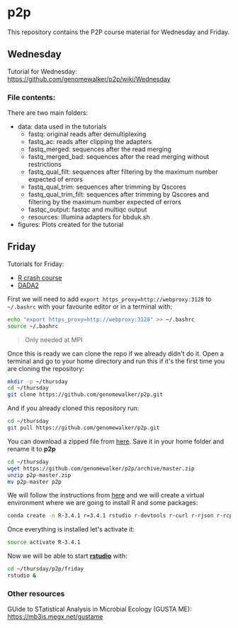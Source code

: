 # p2p

This repository contains the P2P course material for Wednesday and Friday.

## Wednesday

Tutorial for Wednesday: <https://github.com/genomewalker/p2p/wiki/Wednesday>

### File contents:

There are two main folders:

-   data: data used in the tutorials
    -   fastq: original reads after demultiplexing
    -   fastq_ac: reads after clipping the adapters
    -   fastq_merged: sequences after the read merging
    -   fastq_merged_bad: sequences after the read merging without restrictions
    -   fastq_qual_filt: sequences after filtering by the maximum number expected of errors
    -   fastq_qual_trim: sequences after trimming by Qscores
    -   fastq_qual_trim_filt: sequences after trimming by Qscores and filtering by the maximum number expected of errors
    -   fastqc_output: fastqc and multiqc output
    -   resources: Illumina adapters for bbduk.sh
-   figures: Plots created for the tutorial

## Friday

Tutorials for Friday:

-   [R crash course](https://rawgit.com/genomewalker/p2p/master/friday/P2P_r_crash_course.html)
-   [DADA2]((https://rawgit.com/genomewalker/p2p/master/friday/P2P_dada_intro.html))

First we will need to add `export https_proxy=http://webproxy:3128` to `~/.bashrc` with your favourite editor or in a terminal with:

```bash
echo "export https_proxy=http://webproxy:3128" >> ~/.bashrc
source ~/.bashrc
```

> Only needed at MPI

Once this is ready we can clone the repo if we already didn't do it. Open a terminal and go to your home directory and run this if it's the first time you are cloning the repository:

```bash
mkdir -p ~/thursday
cd ~/thursday
git clone https://github.com/genomewalker/p2p.git
```

And if you already cloned this repository run:

```bash
cd ~/thursday
git pull https://github.com/genomewalker/p2p.git
```

You can download a zipped file from [here](https://github.com/genomewalker/p2p/archive/master.zip). Save it in your home folder and rename it to **p2p**

```bash
cd ~/thursday
wget https://github.com/genomewalker/p2p/archive/master.zip
unzip p2p-master.zip
mv p2p-master p2p
```

We will follow the instructions from [here](https://github.com/genomewalker/p2p/wiki/Wednesday#getting-ready) and we will create a virtual environment where we are going to install R and some packages:

```bash
conda create -n R-3.4.1 r=3.4.1 rstudio r-devtools r-curl r-rjson r-rcpp r-tidyverse r-vegan bioconductor-dada2 bioconductor-phyloseq r-nycflights13 bioconductor-metagenomeseq r-ggrepel
```

Once everything is installed let's activate it:

```bash
source activate R-3.4.1
```

Now we will be able to start [**rstudio**](https://www.rstudio.com/) with:

```bash
cd ~/thursday/p2p/friday
rstudio &
```

### Other resources

GUide to STatistical Analysis in Microbial Ecology (GUSTA ME): <https://mb3is.megx.net/gustame>
